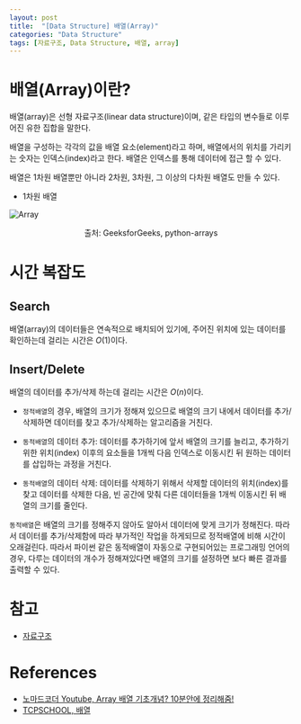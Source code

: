 ```yaml
--- 
layout: post
title:  "[Data Structure] 배열(Array)"
categories: "Data Structure"
tags: [자료구조, Data Structure, 배열, array]
---
```


# 배열(Array)이란?

배열(array)은 선형 자료구조(linear data structure)이며, 같은 타입의 변수들로 이루어진 유한 집합을 말한다. 

배열을 구성하는 각각의 값을 배열 요소(element)라고 하며, 배열에서의 위치를 가리키는 숫자는 인덱스(index)라고 한다. 배열은 인덱스를 통해 데이터에 접근 할 수 있다.

배열은 1차원 배열뿐만 아니라 2차원, 3차원, 그 이상의 다차원 배열도 만들 수 있다. 

+ 1차원 배열

![Array](https://media.geeksforgeeks.org/wp-content/uploads/CommonArticleDesign1-min.png)
<div style="text-align: center">
출처: GeeksforGeeks, python-arrays
</div>

# 시간 복잡도


## Search

배열(array)의 데이터들은 연속적으로 배치되어 있기에, 주어진 위치에 있는 데이터를 확인하는데 걸리는 시간은 $O(1)$이다.

## Insert/Delete

배열의 데이터를 추가/삭제 하는데 걸리는 시간은 $O(n)$이다.

+ `정적배열`의 경우, 배열의 크기가 정해져 있으므로 배열의 크기 내에서 데이터를 추가/삭제하면 데이터를 찾고 추가/삭제하는 알고리즘을 거친다.

+ `동적배열`의 데이터 추가: 데이터를 추가하기에 앞서 배열의 크기를 늘리고, 추가하기 위한 위치(index) 이후의 요소들을 1개씩 다음 인덱스로 이동시킨 뒤 원하는 데이터를 삽입하는 과정을 거친다.

+ `동적배열`의 데이터 삭제: 데이터를 삭제하기 위해서 삭제할 데이터의 위치(index)를 찾고 데이터를 삭제한 다음, 빈 공간에 맞춰 다른 데이터들을 1개씩 이동시킨 뒤 배열의 크기를 줄인다.

`동적배열`은 배열의 크기를 정해주지 않아도 알아서 데이터에 맞게 크기가 정해진다. 따라서 데이터를 추가/삭제함에 따라 부가적인 작업을 하게되므로 정적배열에 비해 시간이 오래걸린다. 따라서 파이썬 같은 동적배열이 자동으로 구현되어있는 프로그래밍 언어의 경우, 다루는 데이터의 개수가 정해져있다면 배열의 크기를 설정하면 보다 빠른 결과를 출력할 수 있다.

# 참고

+ [자료구조](https://woohyunkwon.github.io/data/structure/2022/01/01/Data-Structure.html)

# References

- [노마드코더 Youtube, Array 배열 기초개념? 10분안에 정리해줌!](https://www.youtube.com/watch?v=NFETSCJON2M&list=PL7jH19IHhOLMdHvl3KBfFI70r9P0lkJwL&index=2)
- [TCPSCHOOL, 배열](http://www.tcpschool.com/c/c_array_oneDimensional)